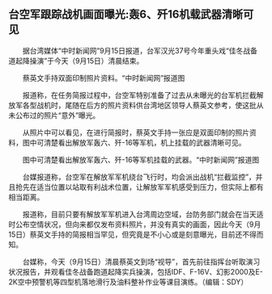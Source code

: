 ## 台空军跟踪战机画面曝光:轰6、歼16机载武器清晰可见
　　据台湾媒体“中时新闻网”9月15日报道，台军汉光37号今年重头戏“佳冬战备道起降操演”于今天（9月15日）清晨结束。

　　蔡英文手持双面印制照片资料。“中时新闻网”报道图

　　报道称，在任务简报过程中，台空军特别准备了过去从未曝光的台军机拦截解放军各型战机时，尾随在后方的照片资料供台湾地区领导人蔡英文参考，使这批从未公布过的照片“意外”曝光。

　　从照片中可以看见，在进行简报时，蔡英文手持一张应是双面印制的照片资料，图中可清楚看出解放军轰六、歼-16等军机，机上挂载的武器清晰可见。

　　图中可清楚看出解放军轰六、歼-16等军机挂载的武器。“中时新闻网”报道图

　　台媒报道称，台空军在解放军军机绕台飞行时，均会派出战机“拦截监控”，并且抢先在适当位置以站取有利战术位置，让解放军军机感受到压力，但实际上都有相当距离。

　　报道称，目前只要有解放军军机进入台湾周边空域，台防务部门就会在当天适时公布空情状况，但向来都仅发布资料照片，并没有真实的画面，因此今天（9月15日）蔡英文手持的简报相当罕见，但究竟是不小心或是刻意曝光，目前还不得而知。

　　台媒称，今天（9月15日）清晨蔡英文到场“视导”，首先前往指挥台听取演习状况报告，并观看佳冬战备跑道起降实兵操演，包括IDF、F-16V、幻影2000及E-2K空中预警机等四型机落地滑行及油料整补作业等课目演练。（编辑：SDY）

